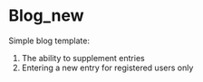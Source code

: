 # Blog_new 
Simple blog template:
1. The ability to supplement entries
2. Entering a new entry for registered users only
